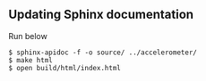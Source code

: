 ## Updating Sphinx documentation
Run below
```
$ sphinx-apidoc -f -o source/ ../accelerometer/
$ make html
$ open build/html/index.html
```
